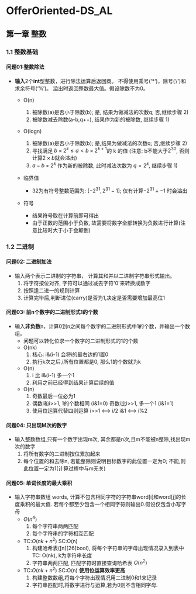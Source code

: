 # OfferOriented-DS_AL

## 第一章 整数

### 1.1 整数基础

#### 问题01:整数除法

- **输入**2个**int**型整数，进行除法运算后返回商。
不得使用乘号(‘*‘)，除号(‘/’)和求余符号(‘%’)。
溢出时返回整数最大值。假设除数不为0。
    - O(n)
        1. 被除数(a)是否小于除数(b); 是, 结果为做减法的次数q; 否,继续步骤 2)
        2. 被除数减去除数(a-b,q++), 结果作为新的被除数, 继续步骤 1)
        
    - O(logn)
        1. 被除数(a)是否小于除数(b); 是,结果为做减法的次数q; 否,继续步骤 2)
        2. 寻找满足 $b\times 2^k \leq a < b \times 2^{k+1}$的 k 的值 (注意: b不能大于$2^{30}$, 否则计算$2\times b$就会溢出)
        3. $a-b\times 2^k$ 作为新的被除数, 此时减法次数为 $q=2^k$, 继续步骤 1) 
    - 临界值
        - 32为有符号整数范围为: $[-2^{31}, 2^{31}-1]$; 仅有计算$-2^{31}\div -1$ 时会溢出
    - 符号
        - 结果符号取在计算前即可得出
        - 由于正数的范围小于负数, 故需要将数字全部转换为负数进行计算(注意比较时大于小于会颠倒) 
### 1.2 二进制
#### 问题02: 二进制加法
- 输入两个表示二进制的字符串，
  计算其和并以二进制字符串形式输出。
    1. 将字符按位对齐, 字符可以通过减去字符'0'来转换成数字
    2. 按照逢二进一的规则计算
    3. 计算完毕后,判断进位(carry)是否为1,决定是否需要增加最高位1
#### 问题03: 前n个数字的二进制形式1的个数
- 输入**非负数**n，计算0到n之间每个数字的二进制形式中1的个数，并输出一个数组。
    - 问题可以转化位求一个数字的二进制形式的1的个数
    - O(nk)
      1. 核心: i&(i-1) 会将i的最右边的1置0
      2. 执行k次之后,i所有位置都是0, 那么1的个数就为k
    - O(n)
        1. i 比 i&(i-1) 多一个1
        2. 利用之前已经得到结果计算后续的值
    - O(n)
        1. 奇数最后一位必为1
        2. 偶数i和i>>1, 1的个数相同 (i&1=0)
           奇数i比i>>1, 多一个1 (i&1=1)
        3. 使用位运算代替四则运算
            i>>1 <--> i/2
            i&1  <--> i%2
#### 问题04: 只出现M次的数字
- 输入整数数组,只有一个数字出现m次, 其余都是n次,且m不能被n整除,找出现m次的数字
    1. 将所有数字的二进制按位累加起来
    2. 每个位置的和去除n, 
    若能整除则说明目标数字的此位置一定为0;
    不能,则此位置一定为1(计算过程中与m无关)
#### 问题05: 单词长度的最大乘积
- 输入字符串数组 words, 计算不包含相同字符的字符串word[i]和word[j]的长度乘积的最大值. 若每个都至少包含一个相同字符则输出0.假设仅包含小写字母
  - $O(n^4)$
    1. 每个字符串两两匹配
    2. 每个字符串的字符相互匹配
  - TC:$O(nk+n^2)$
    SC:O(n)
    1. 构建哈希表([n][26]bool), 将每个字符串的字母出现情况录入到表中 TC: O(nk), k为字符串长度
    2. 字符串两两匹配, 匹配字符时直接查询哈希表 $O(n^2)$
  - TC:$O(nk+n^2)$
    SC:O(n)
    **使用位运算效率更高**
    1. 构建整数数组,将每个字符出现情况用二进制0和1来记录
    2. 字符串匹配时,将数字进行与运算,若为0则不含相同字母.